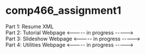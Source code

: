 # comp466_assignment1

Part 1: Resume XML<br/>
Part 2: Tutorial Webpage <----- in progress -----><br/>
Part 3: Slideshow Webpage <----- in progress -----><br/>
Part 4: Utilities Webpage <----- in progress -----><br/>
